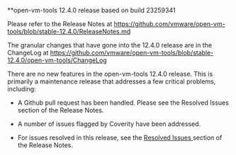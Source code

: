 **open-vm-tools 12.4.0 release based on build 23259341

Please refer to the Release Notes at https://github.com/vmware/open-vm-tools/blob/stable-12.4.0/ReleaseNotes.md

The granular changes that have gone into the 12.4.0 release are in the ChangeLog at https://github.com/vmware/open-vm-tools/blob/stable-12.4.0/open-vm-tools/ChangeLog

There are no new features in the open-vm-tools 12.4.0 release.  This is primarily a maintenance release that addresses a few critical problems, including:

  - A Github pull request has been handled. Please see the Resolved Issues section of the Release Notes.

  - A number of issues flagged by Coverity have been addressed.

- For issues resolved in this release, see the [Resolved Issues ](https://github.com/vmware/open-vm-tools/blob/stable-12.4.0/ReleaseNotes.md#resolved-issues) section of the Release Notes.

